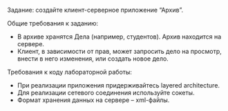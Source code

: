 Задание: создайте клиент-серверное приложение “Архив”.

Общие требования к заданию:

* В архиве хранятся Дела (например, студентов). Архив находится на сервере.
* Клиент, в зависимости от прав, может запросить дело на просмотр, внести в
него изменения, или создать новое дело.

Требования к коду лабораторной работы:

* При реализации приложения придерживайтесь layered architecture.
* Для реализации сетевого соединения используйте сокеты.
* Формат хранения данных на сервере – xml-файлы.
